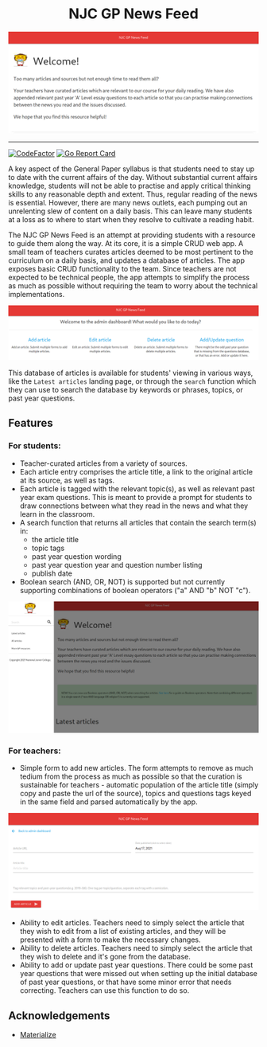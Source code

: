<h1 align="center">NJC GP News Feed</h1>

![screenshot of landing page](./screenshots/landing-page.png)

---

[![CodeFactor](https://www.codefactor.io/repository/github/jwnpoh/njcgpnewsfeed/badge)](https://www.codefactor.io/repository/github/jwnpoh/njcgpnewsfeed)
[![Go Report Card](https://goreportcard.com/badge/github.com/jwnpoh/njcgpnewsfeed)](https://goreportcard.com/report/github.com/jwnpoh/njcgpnewsfeed)

A key aspect of the General Paper syllabus is that students need to stay up to date with the current affairs of the day. Without substantial current affairs knowledge, students will not be able to practise and apply critical thinking skills to any reasonable depth and extent. Thus, regular reading of the news is essential. However, there are many news outlets, each pumping out an unrelenting slew of content on a daily basis. This can leave many students at a loss as to where to start when they resolve to cultivate a reading habit. 

The NJC GP News Feed is an attempt at providing students with a resource to guide them along the way. At its core, it is a simple CRUD web app. A small team of teachers curates articles deemed to be most pertinent to the curriculum on a daily basis, and updates a database of articles. The app exposes basic CRUD functionality to the team. Since teachers are not expected to be technical people, the app attempts to simplify the process as much as possible without requiring the team to worry about the technical implementations.

![screenshot of admin dashboard](./screenshots/admin-dashboard.png)

This database of articles is available for students' viewing in various ways, like the `Latest articles` landing page, or through the `search` function which they can use to search the database by keywords or phrases, topics, or past year questions.

## Features

### For students:
- Teacher-curated articles from a variety of sources.
- Each article entry comprises the article title, a link to the original article at its source, as well as tags.
- Each article is tagged with the relevant topic(s), as well as relevant past year exam questions. This is meant to provide a prompt for students to draw connections between what they read in the news and what they learn in the classroom.
- A search function that returns all articles that contain the search term(s) in:
  - the article title
  - topic tags
  - past year question wording
  - past year question year and question number listing
  - publish date
- Boolean search (AND, OR, NOT) is supported but not currently supporting combinations of boolean operators ("a" AND "b" NOT "c"). 

![search](./screenshots/search.png)

### For teachers:
- Simple form to add new articles. The form attempts to remove as much tedium from the process as much as possible so that the curation is sustainable for teachers - automatic population of the article title (simply copy and paste the url of the source), topics and questions tags keyed in the same field and parsed automatically by the app. 

![form](./screenshots/admin-addarticle.png)

- Ability to edit articles. Teachers need to simply select the article that they wish to edit from a list of existing articles, and they will be presented with a form to make the necessary changes.
- Ability to delete articles. Teachers need to simply select the article that they wish to delete and it's gone from the database.
- Ability to add or update past year questions. There could be some past year questions that were missed out when setting up the initial database of past year questions, or that have some minor error that needs correcting. Teachers can use this function to do so.

## Acknowledgements
- [Materialize](https://github.com/materializecss/materialize) 
